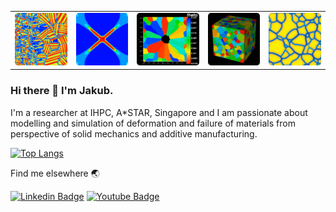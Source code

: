 | | | | | |
:-------------------------:|:-------------------------:|:-------------------------:|:-------------------------:|:-------------------------:
![banner](figures/martensite.png) | ![banner](figures/phase_field.png) | ![banner](figures/grain_growth.png) | ![banner](figures/monte_carlo.png) | ![banner](figures/grain_boundary.png)


### Hi there 👋 I'm Jakub.

I'm a researcher at IHPC, A\*STAR, Singapore and I am passionate about modelling and simulation of deformation and failure of materials from perspective of solid mechanics and additive manufacturing.  


<!-- [![Anurag's GitHub stats](https://github-readme-stats.vercel.app/api?username=MikulaJakub&show_icons=true)](https://github.com/anuraghazra/github-readme-stats) 
-->


[![Top Langs](https://github-readme-stats.vercel.app/api/top-langs/?username=MikulaJakub&theme=material-palenight&layout=compact)](https://github.com/anuraghazra/github-readme-stats) 

<!--
<table style="border-collapse: collapse; border: none;">
  <tr>
  <td>
      <a href="https://https://github.com/MikulaJakub/crack-growth-using-ANSYS-APDL">
      <img align="center" src="https://github-readme-stats.vercel.app/api/pin/?username=MikulaJakub&repo=crack-growth-using-ANSYS-APDL" />
      </a>
  </td>
  </tr>
  <tr>
  <td>
      <a href="https://https://github.com/MikulaJakub/simple-phase-field-model-with-ANSYS">
      <img align="center" src="https://github-readme-stats.vercel.app/api/pin/?username=MikulaJakub&repo=simple-phase-field-model-with-ANSYS" />
      </a>
  </td>
  </tr>
</table>
-->

<!--
**MikulaJakub/MikulaJakub** is a ✨ _special_ ✨ repository because its `README.md` (this file) appears on your GitHub profile.

Here are some ideas to get you started:

- 🔭 I’m currently working on ...
- 🌱 I’m currently learning ...
- 👯 I’m looking to collaborate on ...
- 🤔 I’m looking for help with ...
- 💬 Ask me about ...
- 📫 How to reach me: ...
- 😄 Pronouns: ...
- ⚡ Fun fact: ...
-->

Find me elsewhere 🌏

[![Linkedin Badge](https://img.shields.io/badge/LinkedIn-0077B5?style=for-the-badge&logo=linkedin&logoColor=white)](https://sg.linkedin.com/in/jakub-mikula-027545a3)
[![Youtube Badge](https://img.shields.io/badge/YouTube-FF0000?style=for-the-badge&logo=youtube&logoColor=white)](https://www.youtube.com/channel/UCEL9QZAtqZ358hIQf5vvb2A)
